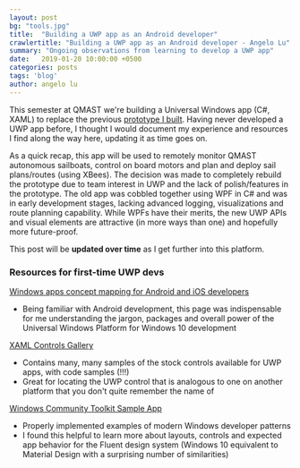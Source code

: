 ```yaml
---
layout: post
bg: "tools.jpg"
title:  "Building a UWP app as an Android developer"
crawlertitle: "Building a UWP app as an Android developer - Angelo Lu"
summary: "Ongoing observations from learning to develop a UWP app"
date:   2019-01-20 10:00:00 +0500
categories: posts
tags: 'blog'
author: angelo lu
---
```


This semester at QMAST we're building a Universal Windows app (C#, XAML) to replace the previous [prototype I built](/projects/boat-control-desktop/). Having never developed a UWP app before, I thought I would document my experience and resources I find along the way here, updating it as time goes on.

As a quick recap, this app will be used to remotely monitor QMAST autonomous sailboats, control on board motors and plan and deploy sail plans/routes (using XBees). The decision was made to completely rebuild the prototype due to team interest in UWP and the lack of polish/features in the prototype. The old app was cobbled together using WPF in C# and was in early development stages, lacking advanced logging, visualizations and route planning capability. While WPFs have their merits, the new UWP APIs and visual elements are attractive (in more ways than one) and hopefully more future-proof.

This post will be **updated over time** as I get further into this platform.

### Resources for first-time UWP devs

[Windows apps concept mapping for Android and iOS developers](https://docs.microsoft.com/en-us/windows/uwp/porting/android-ios-uwp-map)
- Being familiar with Android development, this page was indispensable for me understanding the jargon, packages and overall power of the Universal Windows Platform for Windows 10 development

[XAML Controls Gallery](https://www.microsoft.com/en-us/p/xaml-controls-gallery/9msvh128x2zt)
- Contains many, many samples of the stock controls available for UWP apps, with code samples (!!!)
- Great for locating the UWP control that is analogous to one on another platform that you don't quite remember the name of

[Windows Community Toolkit Sample App](https://www.microsoft.com/en-us/p/windows-community-toolkit-sample-app/9nblggh4tlcq?activetab=pivot:overviewtab)
- Properly implemented examples of modern Windows developer patterns
- I found this helpful to learn more about layouts, controls and expected app behavior for the Fluent design system (Windows 10 equivalent to Material Design with a surprising number of similarities)
